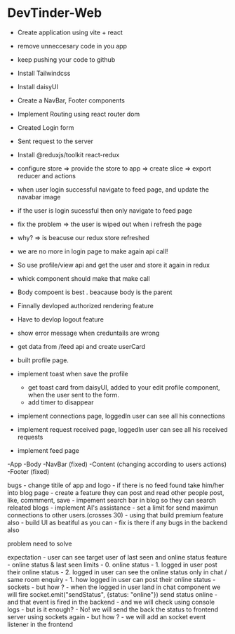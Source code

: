 # DevTinder-Web

- Create application using vite + react
- remove unneccesary code in you app
- keep pushing your code to github
- Install Tailwindcss
- Install daisyUI
- Create a NavBar, Footer  components
- Implement Routing using react router dom
- Created Login form 
- Sent request to the server 
- Install @reduxjs/toolkit react-redux
- configure store => provide the store to app => create slice => export reducer and actions
- when user login successful navigate to feed page, and update the navabar image
- if the user is login sucessful then only navigate to feed page
- fix the problem => the user is wiped out when i refresh the page
- why? => is beacuse our redux store refreshed
- we are no more in login page to make again api call!
- So use profile/view api and get the user and store it again in redux
- whick component should make that make call
- Body compoent is best . beacause body is the parent
- Finnally devloped authorized rendering feature
- Have to devlop logout feature
- show error message when creduntails are wrong
- get data from /feed api and create userCard
- built profile page.

- implement toast when save the profile
    - get toast card from daisyUI, added to your edit profile component, when the user sent to the form.
    - add timer to disappear
- implement connections page, loggedIn user can see all his connections
- implement request received page, loggedIn user can see all his received requests

- implement feed page

-App
    -Body
        -NavBar (fixed)
        -Content (changing according to users actions)
        -Footer (fixed)


bugs
    - change titile of app and logo
    - if there is no feed found take him/her into blog page 
    - create a feature they can post and read other people post, like, commment, save
    - impement search bar in blog so they can search releated blogs
    - implement AI's assistance
    - set a limit for send maximun connections to other users.(crosses 30)
    - using that build premium feature also
    - build UI as beatiful as you can
    - fix is there if any bugs in the backend also

problem need to solve

expectation - user can see target user of last seen and online status
feature     - online status & last seen
limits      - 0. online status
            - 1. logged in user post their online status 
            - 2. logged in user can see the online status only in chat / same room
enquiry     - 1. how logged in user can post their online status
                - sockets
                - but how ?
                    - when the logged in user land in chat component we will fire 
                      socket.emit("sendStatus", {status: "online"}) send status online
                    - and that event is fired in the backend
                    - and we will check using console logs
                - but is it enough?
                    - No! we will send the back the status to frontend server using sockets again
                    - but how ?
                        - we will add an socket event listener in the frontend




    
